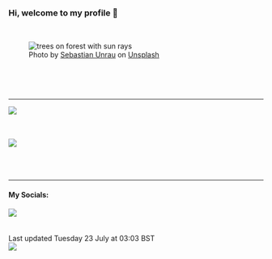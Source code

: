 <h3>Hi, welcome to my profile 👋</h3>

<br />
<figure>
  <img
    src="https://images.unsplash.com/photo-1448375240586-882707db888b?crop=entropy&cs=tinysrgb&fit=max&fm=jpg&ixid=M3wyNzQ3MDB8MHwxfHJhbmRvbXx8fHx8fHx8fDE3MjE2OTY2Mzd8&ixlib=rb-4.0.3&q=80&w=1080&auto=format"
    alt="trees on forest with sun rays" 
  />
  <figcaption>Photo by <a
    href="https://unsplash.com/@sebastian_unrau?utm_source=Profile%20readme&utm_medium=referral">Sebastian Unrau</a> on <a
    href="https://unsplash.com/?utm_source=Profile%20readme&utm_medium=referral">Unsplash</a></figcaption>
</figure>




  <br /><br /><br />

<hr />
<img
  src="https://github-readme-stats.vercel.app/api?username=shanelucy&show_icons=true&theme=calm"
/>
<br /><br /><br />

<img 
  src="https://github-readme-stats.vercel.app/api/top-langs/?username=shanelucy&theme=calm"
/>
<br /><br /><br /><br />
<hr />
<h4>My Socials:</h4>
<a href="https://uk.linkedin.com/in/shane-lucy-4735b616a">
  <img
    src="https://img.shields.io/badge/linkedin%20-%230077B5.svg?&style=for-the-badge&logo=linkedin&logoColor=white"
  />
</a>
<br /><br /><br />
Last updated Tuesday 23 July at 03:03 BST
<br />
<img
  src="https://github.com/ShaneLucy/ShaneLucy/workflows/README%20build/badge.svg"
/>
